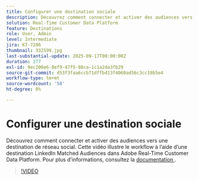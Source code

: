 ```yaml
---
title: Configurer une destination sociale
description: Découvrez comment connecter et activer des audiences vers une destination sociale dans Adobe Real-Time CDP.
solution: Real-Time Customer Data Platform
feature: Destinations
role: User, Admin
level: Intermediate
jira: KT-7206
thumbnail: 332599.jpg
last-substantial-update: 2025-09-17T00:00:00Z
duration: 277
exl-id: 9ec200e6-8ef9-47f5-98ca-1c1a2da3fb29
source-git-commit: d53f3faa6ccb71dffbd13f4060ad56c3cc19b5e4
workflow-type: tm+mt
source-wordcount: '58'
ht-degree: 0%

---
```


# Configurer une destination sociale

Découvrez comment connecter et activer des audiences vers une destination de réseau social. Cette vidéo illustre le workflow à l’aide d’une destination LinkedIn Matched Audiences dans Adobe Real-Time Customer Data Platform.  Pour plus d’informations, consultez la [&#x200B; documentation &#x200B;](https://experienceleague.adobe.com/fr/docs/experience-platform/destinations/catalog/social/overview).

>[!VIDEO](https://video.tv.adobe.com/v/3411785/?learn=on&enablevpops&captions=fre_fr)

